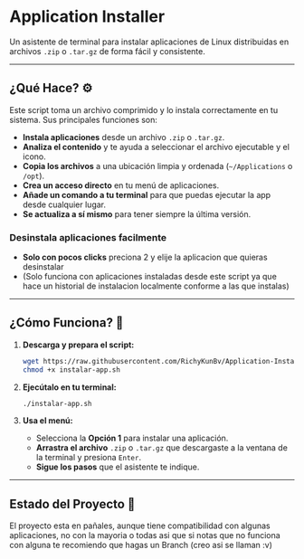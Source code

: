 # Application Installer

Un asistente de terminal para instalar aplicaciones de Linux distribuidas en archivos `.zip` o `.tar.gz` de forma fácil y consistente.

-----

## ¿Qué Hace? ⚙️

Este script toma un archivo comprimido y lo instala correctamente en tu sistema. Sus principales funciones son:

  * **Instala aplicaciones** desde un archivo `.zip` o `.tar.gz`.
  * **Analiza el contenido** y te ayuda a seleccionar el archivo ejecutable y el icono.
  * **Copia los archivos** a una ubicación limpia y ordenada (`~/Applications` o `/opt`).
  * **Crea un acceso directo** en tu menú de aplicaciones.
  * **Añade un comando a tu terminal** para que puedas ejecutar la app desde cualquier lugar.
  * **Se actualiza a sí mismo** para tener siempre la última versión.

### Desinstala aplicaciones facilmente
 * **Solo con pocos clicks** preciona 2 y elije la aplicacion que quieras desinstalar
 * (Solo funciona con aplicaciones instaladas desde este script ya que hace un historial de instalacion localmente conforme a las que instalas)

-----

## ¿Cómo Funciona? 🚀

1.  **Descarga y prepara el script:**

    ```bash
    wget https://raw.githubusercontent.com/RichyKunBv/Application-Installer-in-ZIP/main/instalar-app.sh
    chmod +x instalar-app.sh
    ```

2.  **Ejecútalo en tu terminal:**

    ```bash
    ./instalar-app.sh
    ```

3.  **Usa el menú:**

      * Selecciona la **Opción 1** para instalar una aplicación.
      * **Arrastra el archivo** `.zip` o `.tar.gz` que descargaste a la ventana de la terminal y presiona `Enter`.
      * **Sigue los pasos** que el asistente te indique.

-----

## Estado del Proyecto 🚧

El proyecto esta en pañales, aunque tiene compatibilidad con algunas aplicaciones, no con la mayoria o todas asi que si notas que no funciona con alguna te recomiendo que hagas un Branch (creo asi se llaman :v)
